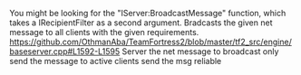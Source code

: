 <ambig page="IServer_BroadcastMessage2">You might be looking for the "IServer:BroadcastMessage" function, which takes a <page>IRecipientFilter</page> as a second argument.</ambig>
<function name="BroadcastMessage" parent="IServer" type="classfunc">
	<description>Bradcasts the given net message to all clients with the given requirements.</description>
	<source>https://github.com/OthmanAba/TeamFortress2/blob/master/tf2_src/engine/baseserver.cpp#L1592-L1595</source>
	<realm>Server</realm>
	<args>
		<arg name="msg" type="INetMessage&">the net message to broadcast</arg>
		<arg name="onlyActive" type="bool" default="false">only send the message to active clients</arg>
		<arg name="reliable" type="bool" default="false">send the msg reliable</arg>
	</args>
</function>